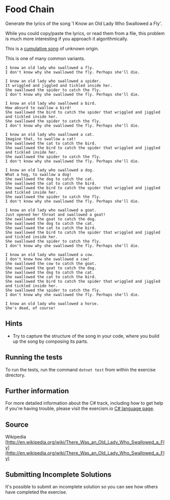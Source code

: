# Food Chain

Generate the lyrics of the song 'I Know an Old Lady Who Swallowed a Fly'.

While you could copy/paste the lyrics,
or read them from a file, this problem is much more
interesting if you approach it algorithmically.

This is a [cumulative song](http://en.wikipedia.org/wiki/Cumulative_song) of unknown origin.

This is one of many common variants.

```text
I know an old lady who swallowed a fly.
I don't know why she swallowed the fly. Perhaps she'll die.

I know an old lady who swallowed a spider.
It wriggled and jiggled and tickled inside her.
She swallowed the spider to catch the fly.
I don't know why she swallowed the fly. Perhaps she'll die.

I know an old lady who swallowed a bird.
How absurd to swallow a bird!
She swallowed the bird to catch the spider that wriggled and jiggled and tickled inside her.
She swallowed the spider to catch the fly.
I don't know why she swallowed the fly. Perhaps she'll die.

I know an old lady who swallowed a cat.
Imagine that, to swallow a cat!
She swallowed the cat to catch the bird.
She swallowed the bird to catch the spider that wriggled and jiggled and tickled inside her.
She swallowed the spider to catch the fly.
I don't know why she swallowed the fly. Perhaps she'll die.

I know an old lady who swallowed a dog.
What a hog, to swallow a dog!
She swallowed the dog to catch the cat.
She swallowed the cat to catch the bird.
She swallowed the bird to catch the spider that wriggled and jiggled and tickled inside her.
She swallowed the spider to catch the fly.
I don't know why she swallowed the fly. Perhaps she'll die.

I know an old lady who swallowed a goat.
Just opened her throat and swallowed a goat!
She swallowed the goat to catch the dog.
She swallowed the dog to catch the cat.
She swallowed the cat to catch the bird.
She swallowed the bird to catch the spider that wriggled and jiggled and tickled inside her.
She swallowed the spider to catch the fly.
I don't know why she swallowed the fly. Perhaps she'll die.

I know an old lady who swallowed a cow.
I don't know how she swallowed a cow!
She swallowed the cow to catch the goat.
She swallowed the goat to catch the dog.
She swallowed the dog to catch the cat.
She swallowed the cat to catch the bird.
She swallowed the bird to catch the spider that wriggled and jiggled and tickled inside her.
She swallowed the spider to catch the fly.
I don't know why she swallowed the fly. Perhaps she'll die.

I know an old lady who swallowed a horse.
She's dead, of course!
```

## Hints
- Try to capture the structure of the song in your code, where you build up the song by composing its parts.


## Running the tests

To run the tests, run the command `dotnet test` from within the exercise directory.

## Further information

For more detailed information about the C# track, including how to get help if
you're having trouble, please visit the exercism.io [C# language page](http://exercism.io/languages/csharp/resources).

## Source

Wikipedia [http://en.wikipedia.org/wiki/There_Was_an_Old_Lady_Who_Swallowed_a_Fly](http://en.wikipedia.org/wiki/There_Was_an_Old_Lady_Who_Swallowed_a_Fly)

## Submitting Incomplete Solutions
It's possible to submit an incomplete solution so you can see how others have completed the exercise.
